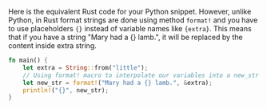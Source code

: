 Here is the equivalent Rust code for your Python snippet. However, unlike Python, in Rust format strings are done using method `format!` and you have to use placeholders `{}` instead of variable names like `{extra}`. This means that if you have a string "Mary had a {} lamb.", it will be replaced by the content inside extra string.
```rust
fn main() {
    let extra = String::from("little");
    // Using format! macro to interpolate our variables into a new_str string
    let new_str = format!("Mary had a {} lamb.", &extra); 
    println!("{}", new_str);
}
```


